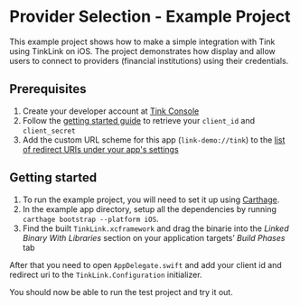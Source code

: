 # Provider Selection - Example Project 

This example project shows how to make a simple integration with Tink using TinkLink on iOS. The project demonstrates how display and allow users to connect to providers (financial institutions) using their credentials. 

## Prerequisites

1. Create your developer account at [Tink Console](https://console.tink.com)
1. Follow the [getting started guide](https://docs.tink.com/resources/getting-started/set-up-your-account) to retrieve your `client_id` and `client_secret`
1. Add the custom URL scheme for this app (`link-demo://tink`) to the [list of redirect URIs under your app's settings](https://console.tink.com/overview)

## Getting started

1. To run the example project, you will need to set it up using [Carthage](https://github.com/Carthage/Carthage#quick-start). 
1. In the example app directory, setup all the dependencies by running `carthage bootstrap --platform iOS`.
1. Find the built `TinkLink.xcframework` and drag the binarie into the _Linked Binary With Libraries_ section on your application targets’ _Build Phases_ tab

After that you need to open `AppDelegate.swift` and add your client id and redirect uri to the `TinkLink.Configuration` initializer.

You should now be able to run the test project and try it out.
